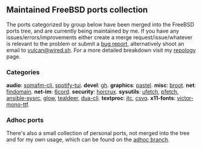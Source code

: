 ## Maintained FreeBSD ports collection

The ports categorized by group below have been merged into the FreeBSD ports tree, and are currently being maintained by me. If you have any issues/errors/improvements either create a merge request/issue/whatever is relevant to the problem or submit a [bug report](https://bugs.freebsd.org/bugzilla/), alternatively shoot an email to [vulcan@wired.sh](mailto:vulcan@wired.sh). For a more detailed breakdown visit my [repology](https://repology.org/maintainer/vulcan%40wired.sh) page.

### Categories

**audio**: [somafm-cli](https://www.freshports.org/audio/somafm-cli/), [spotify-tui](https://www.freshports.org/audio/spotify-tui/).
**devel**: [gh](https://www.freshports.org/devel/gh/).
**graphics**: [pastel](https://www.freshports.org/graphics/pastel/).
**misc**: [broot](https://www.freshports.org/misc/broot/).
**net**: [findomain](https://www.freshports.org/net/findomain/).
**net-im**: [6cord](https://www.freshports.org/net-im/6cord/).
**security**: [horcrux](https://www.freshports.org/security/horcrux/).
**sysutils**: [ufetch](https://www.freshports.org/sysutils/ufetch/), [pfetch](https://www.freshports.org/sysutils/pfetch/), [ansible-sysrc](https://www.freshports.org/sysutils/ansible-sysrc/), [glow](https://www.freshports.org/sysutils/glow/), [tealdeer](https://www.freshports.org/sysutils/tealdeer/), [dua-cli](https://www.freshports.org/sysutils/dua-cli/).
**textproc**: [jtc](https://www.freshports.org/textproc/jtc/), [csvq](https://www.freshports.org/textproc/csvq/).
**x11-fonts**: [victor-mono-ttf](https://www.freshports.org/x11-fonts/victor-mono-ttf/).

### Adhoc ports

There's also a small collection of personal ports, not merged into the tree and for my own usage, which can be found on the [adhoc branch](https://gitlab.com/lcook/ports/tree/adhoc).
